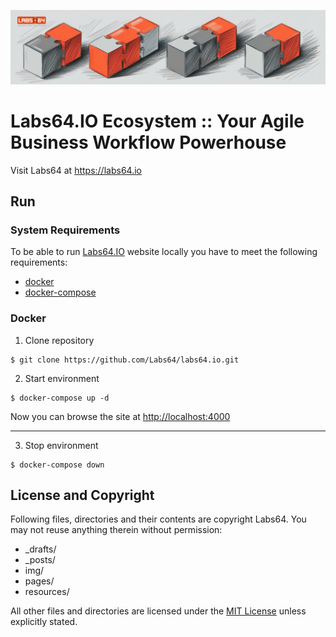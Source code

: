 <p align="center"><img src="https://raw.githubusercontent.com/Labs64/.github/refs/heads/master/assets/labs64-io-ecosystem.png"></p>

# Labs64.IO Ecosystem :: Your Agile Business Workflow Powerhouse

Visit Labs64 at https://labs64.io

## Run

### System Requirements
To be able to run [Labs64.IO](https://labs64.io) website locally you have to meet the following requirements:
* [docker](https://www.docker.com)
* [docker-compose](https://docs.docker.com/compose/)

### Docker

1. Clone repository
```
$ git clone https://github.com/Labs64/labs64.io.git
```

2. Start environment
```
$ docker-compose up -d
```

Now you can browse the site at [http://localhost:4000](http://localhost:4000)

---

3. Stop environment
```
$ docker-compose down
```

## License and Copyright

Following files, directories and their contents are copyright Labs64. You may not reuse anything therein without permission:

* _drafts/
* _posts/
* img/
* pages/
* resources/

All other files and directories are licensed under the [MIT License](https://www.opensource.org/licenses/mit-license.php) unless explicitly stated.
